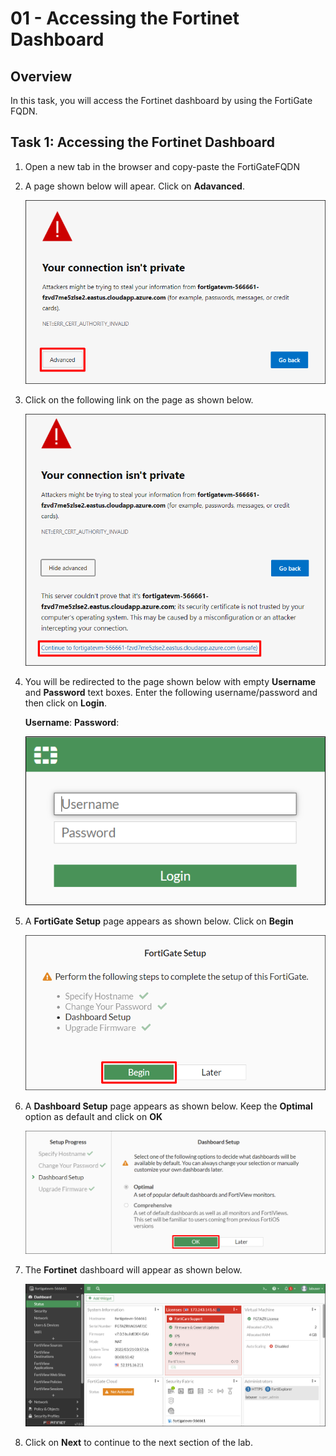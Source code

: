 # 01 - Accessing the Fortinet Dashboard 

## Overview 

In this task, you will access the Fortinet dashboard by using the FortiGate FQDN.

## Task 1: Accessing the Fortinet Dashboard 

 1. Open a new tab in the browser and copy-paste the FortiGateFQDN <inject key="FortiGateFQDN"></inject>
     
 2. A page shown below will apear. Click on **Adavanced**.

     ![](../images/image_701.png)
     
 3. Click on the following link on the page as shown below. 

     ![](../images/image_702.png)
     
 4. You will be redirected to the page shown below with empty **Username** and **Password** text boxes. Enter the following username/password and then click on **Login**.
     
     **Username**:  <inject key="AdminUsername"></inject>
     **Password**:  <inject key="AdminPassword"></inject>

     ![](../images/image_703.png)
     
 5. A **FortiGate Setup** page appears as shown below. Click on **Begin**

     ![](../images/image_705.png)
     
 6. A **Dashboard Setup** page appears as shown below. Keep the **Optimal** option as default and click on **OK**

     ![](../images/image_706.png)

 7. The **Fortinet** dashboard will appear as shown below.

     ![](../images/image_708.png)
     
 8. Click on **Next** to continue to the next section of the lab.
     

